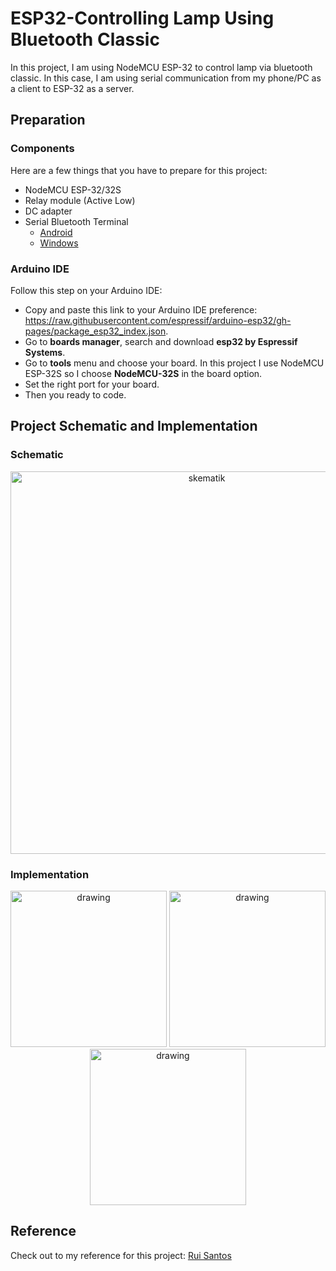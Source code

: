 # ESP32-Controlling Lamp Using Bluetooth Classic
In this project, I am using NodeMCU ESP-32 to control lamp via bluetooth classic. In this case, I am using serial communication from my phone/PC as a client to ESP-32 as a server.

## Preparation
### Components
Here are a few things that you have to prepare for this project:
* NodeMCU ESP-32/32S
* Relay module (Active Low)
* DC adapter
* Serial Bluetooth Terminal
  * [Android](https://play.google.com/store/apps/details?id=de.kai_morich.serial_bluetooth_terminal&hl=en&gl=US)
  * [Windows](https://www.microsoft.com/en-us/p/bluetooth-serial-terminal/9wzdncrdfst8?activetab=pivot:overviewtab)

### Arduino IDE
Follow this step on your Arduino IDE:
* Copy and paste this link to your Arduino IDE preference: https://raw.githubusercontent.com/espressif/arduino-esp32/gh-pages/package_esp32_index.json.
* Go to **boards manager**, search and download **esp32 by Espressif Systems**.
* Go to **tools** menu and choose your board. In this project I use NodeMCU ESP-32S so I choose **NodeMCU-32S** in the board option.
* Set the right port for your board.
* Then you ready to code.

## Project Schematic and Implementation
### Schematic
<p align="center">
 <img width="612" alt="skematik" src="https://user-images.githubusercontent.com/74285906/112386678-d614ef00-8d23-11eb-91e2-4812604ad7ac.png">
</p>

### Implementation
<p align="center">
 <img src="https://user-images.githubusercontent.com/74285906/112370361-dc996b80-8d0f-11eb-8b57-e653c542bab3.jpeg" alt="drawing" width="250"/>
 <img src="https://user-images.githubusercontent.com/74285906/112372332-3ef36b80-8d12-11eb-8c86-324278e4e1ff.jpeg" alt="drawing" width="250"/>
 <img src="https://user-images.githubusercontent.com/74285906/112372356-4450b600-8d12-11eb-8a6d-413353419d4d.jpeg" alt="drawing" width="250"/>
</p>

## Reference
Check out to my reference for this project:
[Rui Santos](https://www.youtube.com/watch?v=RStncO3zb8g)

